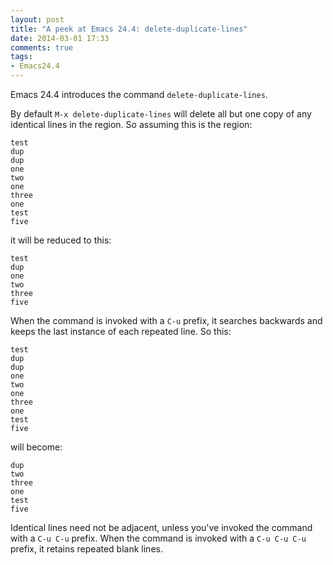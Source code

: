 ```yaml
---
layout: post
title: "A peek at Emacs 24.4: delete-duplicate-lines"
date: 2014-03-01 17:33
comments: true
tags:
- Emacs24.4
---
```


Emacs 24.4 introduces the command `delete-duplicate-lines`.

By default `M-x delete-duplicate-lines` will delete all but one copy
of any identical lines in the region. So assuming this is the region:

```
test
dup
dup
one
two
one
three
one
test
five
```

it will be reduced to this:

```
test
dup
one
two
three
five
```

When the command is invoked with a `C-u` prefix, it searches backwards
and keeps the last instance of each repeated line. So this:

```
test
dup
dup
one
two
one
three
one
test
five
```

will become:

```
dup
two
three
one
test
five
```

Identical lines need not be adjacent, unless you've invoked the
command with a `C-u C-u` prefix.  When the command is invoked with a
`C-u C-u C-u` prefix, it retains repeated blank lines.
